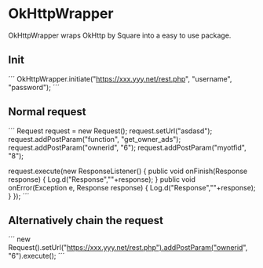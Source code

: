 # OkHttpWrapper

OkHttpWrapper wraps OkHttp by Square into a easy to use package.

## Init
´´´
OkHttpWrapper.initiate("https://xxx.yyy.net/rest.php", "username", "password");
´´´
## Normal request
´´´
Request request = new Request();
request.setUrl("asdasd");
request.addPostParam("function", "get_owner_ads");
request.addPostParam("ownerid", "6");
request.addPostParam("myotfid", "8");
 
request.execute(new ResponseListener() {
	public void onFinish(Response response) {
		Log.d("Response",""+response);
	}
	public void onError(Exception e, Response response) {
		Log.d("Response",""+response);
	}
});
´´´

## Alternatively chain the request
´´´
new Request().setUrl("https://xxx.yyy.net/rest.php").addPostParam("ownerid", "6").execute();
´´´
